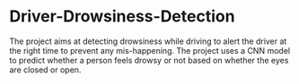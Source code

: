 # Driver-Drowsiness-Detection
The project aims at detecting drowsiness while driving to alert the driver at the right time to prevent any mis-happening. The project uses a CNN model to predict whether a person feels drowsy or not based on whether the eyes are closed or open.
